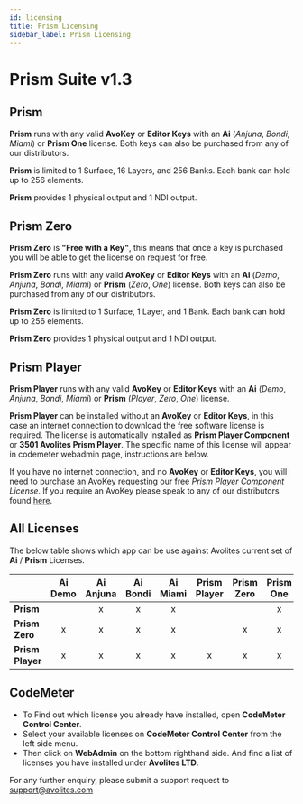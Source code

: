 ```yaml
---
id: licensing
title: Prism Licensing
sidebar_label: Prism Licensing
---
```


# Prism Suite v1.3

## Prism

**Prism** runs with any valid **AvoKey** or **Editor Keys** with an **Ai** (_Anjuna_, _Bondi_, _Miami_) or **Prism One** license. Both keys can also be purchased from any of our distributors.

**Prism** is limited to 1 Surface, 16 Layers, and 256 Banks. Each bank can hold up to 256 elements.

**Prism** provides 1 physical output and 1 NDI output.

## Prism Zero

**Prism Zero** is **"Free with a Key"**, this means that once a key is purchased you will be able to get the license on request for free.

**Prism Zero** runs with any valid **AvoKey** or **Editor Keys** with an **Ai** (_Demo_, _Anjuna_, _Bondi_, _Miami_) or **Prism**  (_Zero_, _One_) license. Both keys can also be purchased from any of our distributors.

**Prism Zero** is limited to 1 Surface, 1 Layer, and 1 Bank. Each bank can hold up to 256 elements.

**Prism Zero** provides 1 physical output and 1 NDI output.

## Prism Player

**Prism Player** runs with any valid **AvoKey** or **Editor Keys** with an **Ai** (_Demo_, _Anjuna_, _Bondi_, _Miami_) or **Prism** (_Player_, _Zero_, _One_) license.

**Prism Player** can be installed without an **AvoKey** or **Editor Keys**, in this case an internet connection to download the free software license is required. The license is automatically installed as **Prism Player Component** or **3501 Avolites Prism Player**. The specific name of this license will appear in codemeter webadmin page, instructions are below.

If you have no internet connection, and no **AvoKey** or **Editor Keys**, you will need to purchase an AvoKey requesting our free *Prism Player Component License*. If you require an AvoKey please speak to any of our distributors found [here](https://www.avolites.com/official-distributors).

## All Licenses

The below table shows which app can be use against Avolites current set of **Ai** / **Prism** Licenses.

|             | Ai Demo  | Ai Anjuna | Ai Bondi | Ai Miami | Prism Player  | Prism Zero | Prism One | 
|-----------------|:--------:|:---------:|:--------:|:--------:|:-------------:|:----------:|:---------:|
| **Prism**       |          |     x     |    x     |    x     |               |            |    x      |
| **Prism Zero**  |    x     |     x     |    x     |    x     |               |     x      |    x      |
| **Prism Player**|    x     |     x     |    x     |    x     |       x       |     x      |    x      |


## CodeMeter

- To Find out which license you already have installed, open **CodeMeter Control Center**.
- Select your available licenses on **CodeMeter Control Center** from the left side menu.
- Then click on **WebAdmin** on the bottom righthand side. And find a list of licenses you have installed under **Avolites LTD**.

For any further enquiry, please submit a support request to <a href="mailto:support@avolites.com?subject=Prism:">support@avolites.com</a>